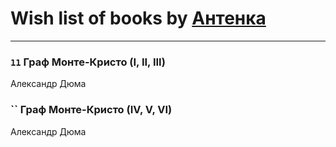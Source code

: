 # Wish list of books by [Антенка](https://plus.google.com/u/0/118158645037334943900/)
---

### `11` Граф Монте-Кристо (I, II, III)
Александр Дюма

### `` Граф Монте-Кристо (IV, V, VI)
Александр Дюма

